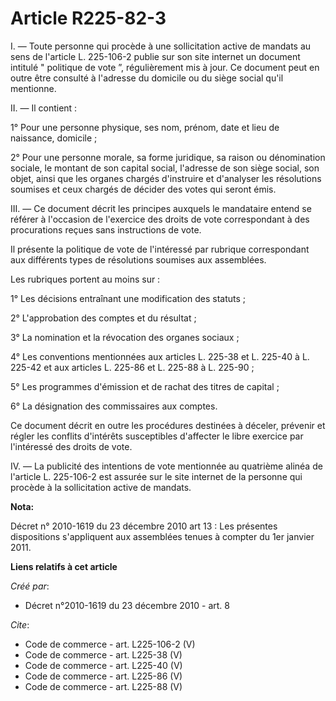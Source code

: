 # Article R225-82-3

I. ― Toute personne qui procède à une sollicitation active de mandats au sens de l'article L. 225-106-2 publie sur son site
internet un document intitulé " politique de vote ”, régulièrement mis à jour. Ce document peut en outre être consulté à
l'adresse du domicile ou du siège social qu'il mentionne. 

II. ― Il contient : 

1° Pour une personne physique, ses nom, prénom, date et lieu de naissance, domicile ; 

2° Pour une personne morale, sa forme juridique, sa raison ou dénomination sociale, le montant de son capital social,
l'adresse de son siège social, son objet, ainsi que les organes chargés d'instruire et d'analyser les résolutions soumises et
ceux chargés de décider des votes qui seront émis. 

III. ― Ce document décrit les principes auxquels le mandataire entend se référer à l'occasion de l'exercice des droits de
vote correspondant à des procurations reçues sans instructions de vote. 

Il présente la politique de vote de l'intéressé par rubrique correspondant aux différents types de résolutions soumises aux
assemblées. 

Les rubriques portent au moins sur : 

1° Les décisions entraînant une modification des statuts ; 

2° L'approbation des comptes et du résultat ; 

3° La nomination et la révocation des organes sociaux ; 

4° Les conventions mentionnées aux articles L. 225-38 et L. 225-40 à L. 225-42 et aux articles L. 225-86 et L. 225-88 à L.
225-90 ; 

5° Les programmes d'émission et de rachat des titres de capital ; 

6° La désignation des commissaires aux comptes. 

Ce document décrit en outre les procédures destinées à déceler, prévenir et régler les conflits d'intérêts susceptibles
d'affecter le libre exercice par l'intéressé des droits de vote. 

IV. ― La publicité des intentions de vote mentionnée au quatrième alinéa de l'article L. 225-106-2 est assurée sur le site
internet de la personne qui procède à la sollicitation active de mandats.

**Nota:**

Décret n° 2010-1619 du 23 décembre 2010 art 13 : Les présentes dispositions s'appliquent aux assemblées tenues à compter du
1er janvier 2011.

**Liens relatifs à cet article**

_Créé par_:

  - Décret n°2010-1619 du 23 décembre 2010 - art. 8

_Cite_:

  - Code de commerce - art. L225-106-2 (V)
  - Code de commerce - art. L225-38 (V)
  - Code de commerce - art. L225-40 (V)
  - Code de commerce - art. L225-86 (V)
  - Code de commerce - art. L225-88 (V)
